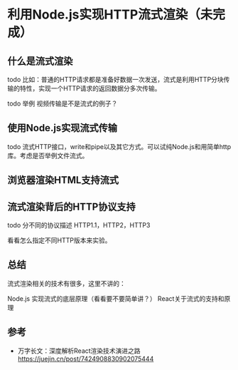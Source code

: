 # 利用Node.js实现HTTP流式渲染（未完成）

## 什么是流式渲染

todo  比如：普通的HTTP请求都是准备好数据一次发送，流式是利用HTTP分块传输的特性，实现一个HTTP请求的返回数据分多次传输。

todo 举例 视频传输是不是流式的例子？

## 使用Node.js实现流式传输

todo 流式HTTP接口，write和pipe以及其它方式。可以试纯Node.js和用简单http库。考虑是否举例文件流式。

## 浏览器渲染HTML支持流式


## 流式渲染背后的HTTP协议支持
todo 分不同的协议描述 HTTP1.1，HTTP2，HTTP3

看看怎么指定不同HTTP版本来实验。


## 总结
流式渲染相关的技术有很多，这里不讲的：

Node.js 实现流式的底层原理（看看要不要简单讲？）
React关于流式的支持和原理


## 参考
- 万字长文：深度解析React渲染技术演进之路\
  https://juejin.cn/post/7424908830902075444

